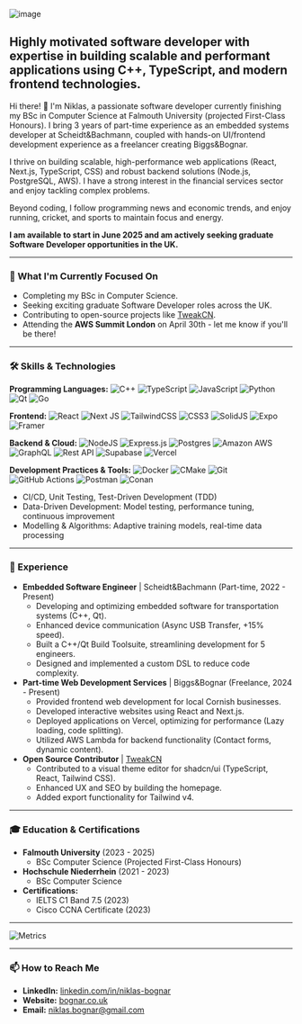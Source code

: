 ![image](https://github.com/user-attachments/assets/b85bf6be-2c22-40db-ae36-3bd6be4302d8)

## Highly motivated software developer with expertise in building scalable and performant applications using C++, TypeScript, and modern frontend technologies.

Hi there! 👋 I'm Niklas, a passionate software developer currently finishing my BSc in Computer Science at Falmouth University (projected First-Class Honours). I bring 3 years of part-time experience as an embedded systems developer at Scheidt&Bachmann, coupled with hands-on UI/frontend development experience as a freelancer creating Biggs&Bognar.

I thrive on building scalable, high-performance web applications (React, Next.js, TypeScript, CSS) and robust backend solutions (Node.js, PostgreSQL, AWS). I have a strong interest in the financial services sector and enjoy tackling complex problems.

Beyond coding, I follow programming news and economic trends, and enjoy running, cricket, and sports to maintain focus and energy.

**I am available to start in June 2025 and am actively seeking graduate Software Developer opportunities in the UK.**

---

### 🌱 What I'm Currently Focused On

*   Completing my BSc in Computer Science.
*   Seeking exciting graduate Software Developer roles across the UK.
*   Contributing to open-source projects like [TweakCN](https://tweakcn.com/).
*   Attending the **AWS Summit London** on April 30th - let me know if you'll be there!

---

### 🛠️ Skills & Technologies

**Programming Languages:**
![C++](https://img.shields.io/badge/c++-%2300599C.svg?style=for-the-badge&logo=c%2B%2B&logoColor=white) ![TypeScript](https://img.shields.io/badge/typescript-%23007ACC.svg?style=for-the-badge&logo=typescript&logoColor=white) ![JavaScript](https://img.shields.io/badge/javascript-%23323330.svg?style=for-the-badge&logo=javascript&logoColor=%23F7DF1E) ![Python](https://img.shields.io/badge/python-3670A0?style=for-the-badge&logo=python&logoColor=ffdd54) ![Qt](https://img.shields.io/badge/Qt-%23217346.svg?style=for-the-badge&logo=Qt&logoColor=white) ![Go](https://img.shields.io/badge/go-%2300ADD8.svg?style=for-the-badge&logo=go&logoColor=white)

**Frontend:**
![React](https://img.shields.io/badge/react-%2320232a.svg?style=for-the-badge&logo=react&logoColor=%2361DAFB) ![Next JS](https://img.shields.io/badge/Next-black?style=for-the-badge&logo=next.js&logoColor=white) ![TailwindCSS](https://img.shields.io/badge/tailwindcss-%2338B2AC.svg?style=for-the-badge&logo=tailwind-css&logoColor=white) ![CSS3](https://img.shields.io/badge/css3-%231572B6.svg?style=for-the-badge&logo=css3&logoColor=white) ![SolidJS](https://img.shields.io/badge/SolidJS-2c4f7c?style=for-the-badge&logo=solid&logoColor=c8c9cb) ![Expo](https://img.shields.io/badge/expo-1C1E24?style=for-the-badge&logo=expo&logoColor=#D04A37) ![Framer](https://img.shields.io/badge/Framer-black?style=for-the-badge&logo=framer&logoColor=blue)

**Backend & Cloud:**
![NodeJS](https://img.shields.io/badge/node.js-6DA55F?style=for-the-badge&logo=node.js&logoColor=white) ![Express.js](https://img.shields.io/badge/express.js-%23404d59.svg?style=for-the-badge&logo=express&logoColor=%2361DAFB) ![Postgres](https://img.shields.io/badge/postgres-%23316192.svg?style=for-the-badge&logo=postgresql&logoColor=white) ![Amazon AWS](https://img.shields.io/badge/AWS-%23FF9900.svg?style=for-the-badge&logo=amazon-aws&logoColor=white) ![GraphQL](https://img.shields.io/badge/-GraphQL-E10098?style=for-the-badge&logo=graphql&logoColor=white) ![Rest API](https://img.shields.io/badge/REST%20API-black?style=flat-square&logo=api) ![Supabase](https://img.shields.io/badge/Supabase-3ECF8E?style=for-the-badge&logo=supabase&logoColor=white) ![Vercel](https://img.shields.io/badge/vercel-%23000000.svg?style=for-the-badge&logo=vercel&logoColor=white)

**Development Practices & Tools:**
![Docker](https://img.shields.io/badge/docker-%230db7ed.svg?style=for-the-badge&logo=docker&logoColor=white) ![CMake](https://img.shields.io/badge/CMake-%23008FBA.svg?style=for-the-badge&logo=cmake&logoColor=white) ![Git](https://img.shields.io/badge/git-%23F05033.svg?style=for-the-badge&logo=git&logoColor=white) ![GitHub Actions](https://img.shields.io/badge/github%20actions-%232671E5.svg?style=for-the-badge&logo=githubactions&logoColor=white) ![Postman](https://img.shields.io/badge/Postman-FF6C37?style=for-the-badge&logo=postman&logoColor=white) ![Conan](https://img.shields.io/badge/Conan-52A047?style=for-the-badge&logo=conan&logoColor=white)
*   CI/CD, Unit Testing, Test-Driven Development (TDD)
*   Data-Driven Development: Model testing, performance tuning, continuous improvement
*   Modelling & Algorithms: Adaptive training models, real-time data processing

---

### 💼 Experience

*   **Embedded Software Engineer** | Scheidt&Bachmann (Part-time, 2022 - Present)
    *   Developing and optimizing embedded software for transportation systems (C++, Qt).
    *   Enhanced device communication (Async USB Transfer, +15% speed).
    *   Built a C++/Qt Build Toolsuite, streamlining development for 5 engineers.
    *   Designed and implemented a custom DSL to reduce code complexity.
*   **Part-time Web Development Services** | Biggs&Bognar (Freelance, 2024 - Present)
    *   Provided frontend web development for local Cornish businesses.
    *   Developed interactive websites using React and Next.js.
    *   Deployed applications on Vercel, optimizing for performance (Lazy loading, code splitting).
    *   Utilized AWS Lambda for backend functionality (Contact forms, dynamic content).
*   **Open Source Contributor** | [TweakCN](https://tweakcn.com/)
    *   Contributed to a visual theme editor for shadcn/ui (TypeScript, React, Tailwind CSS).
    *   Enhanced UX and SEO by building the homepage.
    *   Added export functionality for Tailwind v4.

---

### 🎓 Education & Certifications

*   **Falmouth University** (2023 - 2025)
    *   BSc Computer Science (Projected First-Class Honours)
*   **Hochschule Niederrhein** (2021 - 2023)
    *   BSc Computer Science
*   **Certifications:**
    *   IELTS C1 Band 7.5 (2023)
    *   Cisco CCNA Certificate (2023)

---

![Metrics](https://metrics.lecoq.io/bognar-dev?template=classic&pagespeed=1&activity=1&lines=1&calendar=1&leetcode=1&base=header%2C%20activity%2C%20community%2C%20repositories%2C%20metadata&base.indepth=false&base.hireable=false&base.skip=false&lines=false&lines.sections=base&lines.repositories.limit=4&lines.history.limit=1&lines.delay=0&calendar=false&calendar.limit=1&activity=false&activity.limit=5&activity.load=300&activity.days=14&activity.visibility=all&activity.timestamps=false&activity.filter=all&pagespeed=false&pagespeed.url=https%3A%2F%2Fwww.bognar.co.uk%2F&pagespeed.detailed=true&pagespeed.screenshot=true&pagespeed.pwa=false&leetcode=false&leetcode.user=nibog001&leetcode.sections=solved&leetcode.limit.skills=10&leetcode.limit.recent=2&config.timezone=Europe%2FLondon&config.display=columns)

---

### 📫 How to Reach Me

*   **LinkedIn:** [linkedin.com/in/niklas-bognar](https://www.linkedin.com/in/niklas-bognar)
*   **Website:** [bognar.co.uk](https://bognar.co.uk)
*   **Email:** [niklas.bognar@gmail.com](mailto:niklas.bognar@gmail.com)

